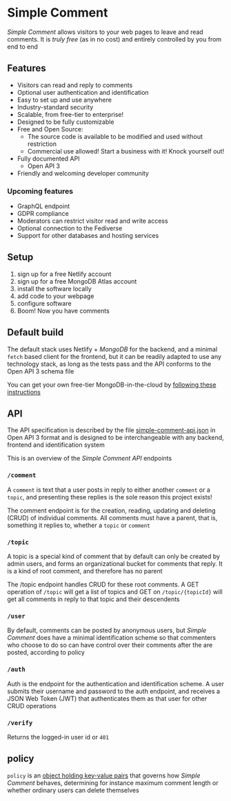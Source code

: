 # Simple Comment

_Simple Comment_ allows visitors to your web pages to leave and read comments. It is _truly free_ (as in no cost) and entirely controlled by you from end to end

## Features

- Visitors can read and reply to comments
- Optional user authentication and identification
- Easy to set up and use anywhere
- Industry-standard security
- Scalable, from free-tier to enterprise!
- Designed to be fully customizable
- Free and Open Source:
  - The source code is available to be modified and used without restriction
  - Commercial use allowed! Start a business with it! Knock yourself out!
- Fully documented API
  - Open API 3
- Friendly and welcoming developer community

### Upcoming features

- GraphQL endpoint
- GDPR compliance
- Moderators can restrict visitor read and write access
- Optional connection to the Fediverse
- Support for other databases and hosting services

## Setup

1. sign up for a free Netlify account
1. sign up for a free MongoDB Atlas account
1. install the software locally
1. add code to your webpage
1. configure software
1. Boom! Now you have comments

## Default build

The default stack uses Netlify + _MongoDB_ for the backend, and a minimal `fetch` based client for the frontend, but it can be readily adapted to use any technology stack, as long as the tests pass and the API conforms to the Open API 3 schema file

You can get your own free-tier MongoDB-in-the-cloud by [following these instructions](./docs/MONGODB_ATLAS.md)

## API

The API specification is described by the file [simple-comment-api.json](./src/schema/simple-comment-api.json) in Open API 3 format and is designed to be interchangeable with any backend, frontend and identification system

This is an overview of the _Simple Comment API_ endpoints

### `/comment`

A `comment` is text that a user posts in reply to either another `comment` or a `topic`, and presenting these replies is the sole reason this project exists!

The comment endpoint is for the creation, reading, updating and deleting (CRUD) of individual comments. All comments must have a parent, that is, something it replies to, whether a `topic` or `comment`

### `/topic`

A topic is a special kind of comment that by default can only be created by admin users, and forms an organizational bucket for comments that reply. It is a kind of root comment, and therefore has no parent

The /topic endpoint handles CRUD for these root comments. A GET operation of `/topic` will get a list of topics and GET on `/topic/{topicId}` will get all comments in reply to that topic and their descendents

### `/user`

By default, comments can be posted by anonymous users, but _Simple Comment_ does have a minimal identification scheme so that commenters who choose to do so can have control over their comments after the are posted, according to policy

### `/auth`

Auth is the endpoint for the authentication and identification scheme. A user submits their username and password to the auth endpoint, and receives a JSON Web Token (JWT) that authenticates them as that user for other CRUD operations

### `/verify`

Returns the logged-in user id or `401`

## policy

`policy` is an [object holding key-value pairs](./src/policy.ts) that governs how _Simple Comment_ behaves, determining for instance maximum comment length or whether ordinary users can delete themselves
